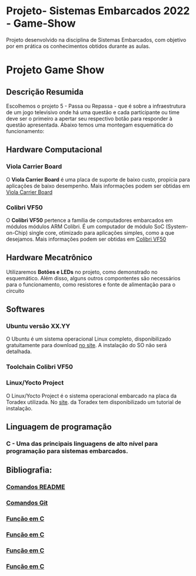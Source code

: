 # Projeto- Sistemas Embarcados 2022 - Game-Show
Projeto desenvolvido na disciplina de Sistemas Embarcados, com objetivo por em prática os conhecimentos obtidos durante as aulas.

# Projeto Game Show

## Descrição Resumida
Escolhemos o projeto 5 - Passa ou Repassa - que é sobre a infraestrutura de um jogo televisivo onde há uma questão e cada participante ou time deve ser o primeiro a apertar seu respectivo botão para responder à questão apresentada. Abaixo temos uma montegam esquemática do funcionamento:

## Hardware Computacional

### Viola Carrier Board
O __Viola Carrier Board__ é uma placa de suporte de baixo custo, propícia para aplicações de baixo desempenho. Mais informações podem ser obtidas em [Viola Carrier Board](https://www.toradex.com/pt-br/products/carrier-board/viola-carrier-board)

### __Colibri VF50__
O __Colibri VF50__ pertence a família de computadores embarcados em módulos módulos ARM Colibri. É um computador de módulo SoC (System-on-Chip) single core, otimizado para aplicações simples, como a que desejamos. Mais informações podem ser obtidas em  [Colibri VF50](https://www.toradex.com/pt-br/computer-on-modules/colibri-arm-family/nxp-freescale-vybrid-vf5xx)
## Hardware Mecatrônico
Utilizaremos **Botões e LEDs** no projeto, como demonstrado no esquemático. Além disso, alguns outros compontentes são necessários para o funcionamento, como resistores e fonte de alimentação para o circuito

## Softwares
### Ubuntu versão XX.YY
O Ubuntu é um sistema operacional Linux completo, disponibilizado gratuitamente para download [no site](https://ubuntu.com/). A instalação do SO não será detalhada.

### Toolchain Colibri VF50

### Linux/Yocto Project
O Linux/Yocto Project é o sistema operacional embarcado na placa da Toradex utilizada. No [site](https://developer-archives.toradex.com/getting-started/module-1-from-the-box-to-the-shell/update-the-linux-image-iris-carrier-board-colibri-vfxx?som=colibri-vf50&board=iris-carrier-board&os=linux&desktop=linux). 
 da Toradex tem disponibilizado um tutorial de instalação.

## Linguagem de programação

### C - Uma das principais linguagens de alto nível para programação para sistemas embarcados.

## Bibliografia:
### [Comandos README](https://raullesteves.medium.com/github-como-fazer-um-readme-md-bonit%C3%A3o-c85c8f154f8)
### [Comandos Git](https://comandosgit.github.io/)
### [Função em C](https://www.geeksforgeeks.org/strcat-function-in-c-c-with-example/)
### [Função em C](https://www.geeksforgeeks.org/readwrite-structure-file-c/?ref=rp)
### [Função em C](https://www.geeksforgeeks.org/strcpy-in-c-cpp/)
### [Função em C](https://www.geeksforgeeks.org/input-output-system-calls-c-create-open-close-read-write/)

